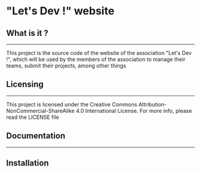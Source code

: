 # "Let's Dev !" website

## What is it ?
---------------

This project is the source code of the website of the association "Let's Dev !", which will be used by the members of the association to manage their teams, submit their projects, among other things

## Licensing
------------

This project is licensed under the Creative Commons Attribution-NonCommercial-ShareAlike 4.0 International License. For more info, please read the LICENSE file

## Documentation
---------------



## Installation